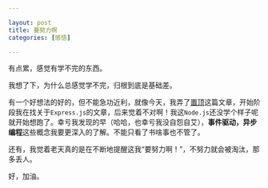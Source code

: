 ```yaml
---

layout: post
title: 要努力啊
categories: [感悟]

---
```


有点累，感觉有学不完的东西。

我想了下，为什么总感觉学不完，归根到底是基础差。

有一个好想法的好的，但不能急功近利，就像今天，我弄了[置顶](http://sunorry.github.io/plan/2015/03/27/%E7%BD%AE%E9%A1%B6/)这篇文章，开始阶段我在找关于`Express.js`的文章，后来觉着不对啊！我这`Node.js`还没学个样子呢就开始想跑了。幸亏我发现的早（哈哈，也幸亏我没自怨自艾），**事件驱动，异步编程**这些概念我要更深入的了解。不能只看了书啥事也不管了。

还有，我觉着老天真的是在不断地提醒这我“要努力啊！”，不努力就会被淘汰，那多丢人。

好，加油。